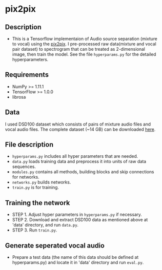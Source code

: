 # pix2pix

## Description
  * This is a Tensorflow implementaion of Audio source separation (mixture to vocal) using the [pix2pix](https://arxiv.org/abs/1611.07004). I pre-processed raw data(mixture and vocal pair dataset) to spectrogram that can be treated as 2-dimensional image, then train the model. See the file `hyperparams.py` for the detailed hyperparameters.

## Requirements
  * NumPy >= 1.11.1
  * TensorFlow >= 1.0.0
  * librosa

## Data
I used DSD100 dataset which consists of pairs of mixture audio files and vocal audio files. The complete dataset (~14 GB) can be downloaded [here](http://liutkus.net/DSD100.zip). 

## File description
  * `hyperparams.py` includes all hyper parameters that are needed.
  * `data.py` loads training data and preprocess it into units of raw data sequences.
  * `modules.py` contains all methods, building blocks and skip connections for networks.
  * `networks.py` builds networks.
  * `train.py` is for training.

## Training the network
  * STEP 1. Adjust hyper parameters in `hyperparams.py` if necessary.
  * STEP 2. Download and extract DSD100 data as mentioned above at 'data' directory, and run `data.py`.
  * STEP 3. Run `train.py`. 

## Generate seperated vocal audio
  * Prepare a test data (the name of this data should be defined at hyperparams.py) and locate it in 'data' directory and run `eval.py`.
